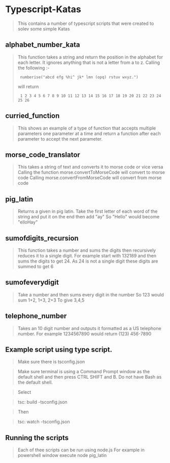 # Typescript-Katas

> This contains a number of typescript scripts that were created to solev some simple Katas

## alphabet_number_kata

> This function takes a string and return the position in the alphabet for each letter. It ignores anything that is not a letter from a to z.
> Calling the following :-
>
>      numberise("abcd efg %hi^ jk* lmn (opq) rstuv wxyz.")
>
> will return
>
>      1 2 3 4 5 6 7 8 9 10 11 12 13 14 15 16 17 18 19 20 21 22 23 24 25 26

## curried_function

> This shows an example of a type of function that accepts multiple parameters one parameter at a time and return a function after each parameter to accept the next parameter.

## morse_code_translator

> This takes a string of text and converts it to morse code or vice versa
> Calling the function morse.convertToMorseCode will convert to morse code
> Calling morse.convertFromMorseCode will convert from morse code

## pig_latin

> Returns a given in pig latin.
> Take the first letter of each word of the string and put it on the end then add "ay"
> So "Hello" would become "elloHay"

## sumofdigits_recursion

> This function takes a number and sums the digits then recursively reduces it to a single digit.
> For example start with 132189 and then sums the digits to get 24.
> As 24 is not a single digit these digits are summed to get 6

## sumofeverydigit

> Take a number and then sums every digit in the number
> So 123 would sum
> 1+2, 1+3, 2+3
> To give 3,4,5

## telephone_number

> Takes an 10 digit number and outputs it formatted as a US telephone number.
> For example 1234567890 would return (123) 456-7890

## Example script using type script.

> Make sure there is tsconfig.json

> Make sure terminal is using a Command Prompt window as the default shell and then press CTRL SHIFT and B. Do not have Bash as the default shell.

> Select

> tsc: build -tsconfig.json

> Then

> tsc: watch -tsconfig.json

## Running the scripts

> Each of thee scripts can be run using node.js
> For example in powershell window execute
> node pig_latin
